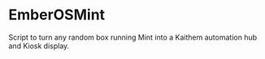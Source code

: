 # EmberOSMint
Script to turn any random box running Mint into a Kaithem automation hub and Kiosk display.
